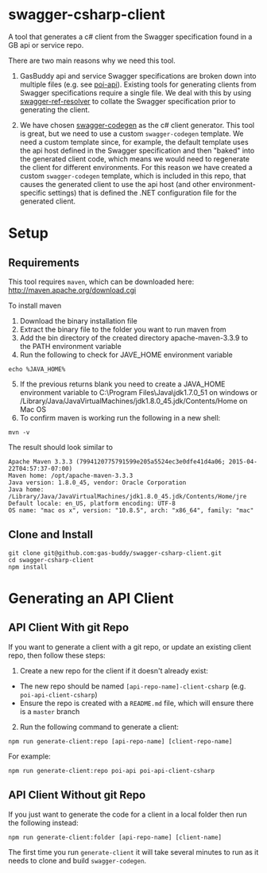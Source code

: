 # swagger-csharp-client
A tool that generates a c# client from the Swagger specification found in a GB api or service repo.

There are two main reasons why we need this tool.

1. GasBuddy api and service Swagger specifications are broken down into multiple files (e.g. see [poi-api](https://github.com/gas-buddy/poi-api/tree/master/api)).  Existing tools for generating clients from Swagger specifications require a single file.  We deal with this by using [swagger-ref-resolver](https://github.com/gas-buddy/swagger-ref-resolver) to collate the Swagger specification prior to generating the client.

2. We have chosen [swagger-codegen](https://github.com/swagger-api/swagger-codegen) as the c# client generator.  This tool is great, but we need to use a custom `swagger-codegen` template.  We need a custom template since, for example, the default template uses the api host defined in the Swagger specification and then "baked" into the generated client code, which means we would need to regenerate the client for different environments.  For this reason we have created a custom `swagger-codegen` template, which is included in this repo, that causes the generated client to use the api host (and other environment-specific settings) that is defined the .NET configuration file for the generated client.

# Setup

## Requirements

This tool requires `maven`, which can be downloaded here: http://maven.apache.org/download.cgi

To install maven
1. Download the binary installation file
2. Extract the binary file to the folder you want to run maven from
3. Add the bin directory of the created directory apache-maven-3.3.9 to the PATH environment variable
4. Run the following to check for JAVE_HOME environment variable
```
echo %JAVA_HOME%
```
5. If the previous returns blank you need to create a JAVA_HOME environment variable to C:\Program Files\Java\jdk1.7.0_51 on windows or /Library/Java/JavaVirtualMachines/jdk1.8.0_45.jdk/Contents/Home on Mac OS
6. To confirm maven is working run the following in a new shell:

```
mvn -v
```

The result should look similar to

```
Apache Maven 3.3.3 (7994120775791599e205a5524ec3e0dfe41d4a06; 2015-04-22T04:57:37-07:00)
Maven home: /opt/apache-maven-3.3.3
Java version: 1.8.0_45, vendor: Oracle Corporation
Java home: /Library/Java/JavaVirtualMachines/jdk1.8.0_45.jdk/Contents/Home/jre
Default locale: en_US, platform encoding: UTF-8
OS name: "mac os x", version: "10.8.5", arch: "x86_64", family: "mac"
```

## Clone and Install

```
git clone git@github.com:gas-buddy/swagger-csharp-client.git
cd swagger-csharp-client
npm install
```

# Generating an API Client

## API Client With git Repo

If you want to generate a client with a git repo, or update an existing client repo, then follow these steps:
1. Create a new repo for the client if it doesn't already exist:
  * The new repo should be named `[api-repo-name]-client-csharp` (e.g. `poi-api-client-csharp`)
  * Ensure the repo is created with a `README.md` file, which will ensure there is a `master` branch
2. Run the following command to generate a client:

```
npm run generate-client:repo [api-repo-name] [client-repo-name]
```

For example:
```
npm run generate-client:repo poi-api poi-api-client-csharp
```

## API Client Without git Repo

If you just want to generate the code for a client in a local folder then run the following instead:
```
npm run generate-client:folder [api-repo-name] [client-name]
```

The first time you run `generate-client` it will take several minutes to run as it needs to clone and build `swagger-codegen`.
